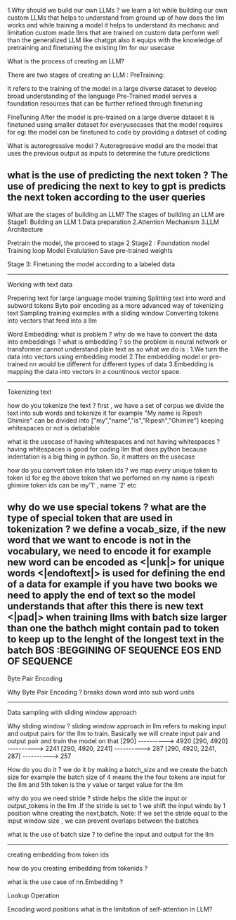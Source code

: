 
1.Why should we build our own LLMs ? 
we learn a lot while building our own custom LLMs that helps to understand from ground up of how does the llm works and while training a model it helps to understand its mechanic and limitation
custom made llms that are trained on custom data perform well than the generalized LLM like chatgpt 
also it equips with the knowledge of pretraining and finetuning the existing llm for our usecase


What is the process of creating an LLM? 

There are two stages of creating an LLM :
PreTraining:  

It refers to the training of the model in a large diverse dataset  to develop broad understanding of the language 
Pre-Trained model serves a foundation resources that can be further refined through  finetuning

FineTuning
After the model is pre-trained on  a large diverse dataset it is finetuned using smaller dataset for everyusecases that the model requires
for eg: the model can be finetuned to code by providing a dataset of coding

What is autoregressive model ? 
Autoregressive model are the model that uses the previous output as inputs to determine the future predictions 

what is the use of predicting the next token ? 
The use of predicing the next to key to gpt is predicts the next token according to the user queries
---------------------------------------------------------------------------------------------------------------------------------------------------------------
What are the stages of building an LLM? 
The stages of building an LLM are 
Stage1: Building an LLM
1.Data preparation 
2.Attention Mechanism 
3.LLM Architecture 
 
Pretrain the model, the proceed to stage 2
Stage2 : Foundation model 
Training loop
Model Evalulation 
Save pre-trained weights 

Stage 3:
Finetuning the model according to a labeled data 

--------------------------------------------------------------------------------------------------------------------------------------------------------------------
Working with text data 

Prepering text for large language model training 
Splitting text into word and subword tokens 
Byte pair encoding as a more advanced way of tokenizing text 
Sampling training examples with a sliding window 
Converting tokens into vectors that feed into a llm 



Word Embedding: 
what is problem ? why do we have to convert the data into embeddings ? what is embedding ? 
so the problem is neural network or transformer cannot understand plain text as so what we do is :
1.We turn the data into vectors using embedding model
2.The embedding model or pre-trained nn would be different for different types of data
3.Embedding is mapping the data into vectors in a countinous vector space. 

-------------------------------------------------------------------------------------------------------------------------------------------------------------------- 
Tokenizing text 

how do you tokenize the text ? 
first , we have a set of corpus we divide the text into sub words and tokenize it for example "My name is Ripesh Ghimire" can be divided into ["my","name","is","Ripesh","Ghimire"]
keeping whitespaces or not is debatable

what is the usecase of having whitespaces and not having whitespaces ? 
having whitespaces is good for coding llm that does python because indentation is a big thing in python. So, it matters on the usecase


how do you convert token into token ids ?
we map every unique token to token id for eg the above token that we perfomed on my name is ripesh ghimire 
token ids can be
my'1' , name '2' etc 

why do we use special tokens ?  what are the type of special token that are used in tokenization ? 
we define a vocab_size, if the new word that we want to encode is not in the vocabulary, we need to encode it for example new word can be encoded as <|unk|> for unique words 
<|endoftext|> is used for defining the end of a data for example if you have two books we need to apply the end of text so the model understands that after this there is new text 
<|pad|> when training llms with batch size larger than one the bathch might contain pad to token to keep up to the lenght of the longest text in the batch
BOS :BEGGINING OF SEQUENCE
EOS END OF SEQUENCE 
-------------------------------------------------------------------------------------------------------------------------------------------------------------------- 
Byte Pair Encoding

Why Byte Pair Encoding ? 
breaks down word into sub word units 

---------------------------------------------------------------------------------------------------------------------------------------------------------------------------------------------------------------------------------------
Data sampling with sliding window approach

Why sliding window ? 
sliding window approach in llm refers to making input and output pairs for the llm to train. Basically we will create input pair and output pair and train the model on that
[290] ----------> 4920
[290, 4920] ----------> 2241
[290, 4920, 2241] ----------> 287
[290, 4920, 2241, 287] ----------> 257

How do you do it ? 
we do it by making a batch_size and we create the batch size for example the batch size of 4 means the the four tokens are input for the llm and 5th token is the y value or target value for the llm 

why do you we need stride ? 
stirde helps the slide the input or output_tokens in the llm .If the stride is set to 1 we shift the input windo by 1 position whne creating the next,batch.
Note: If we set the stride equal to the input window size , we can prevent overlaps between the batches

what is the use of batch size ? 
to define the input and output for the llm 


------------------------------------------------------------------------------------------------------------------------------------------------------------------------------------------------------------------------
creating embedding from token ids 

how do you creating embedding from tokenids ? 

what is the use case of nn.Embedding ? 


Lookup Operation 


Encoding word positions 
what is the limitation of self-attention in LLM?
